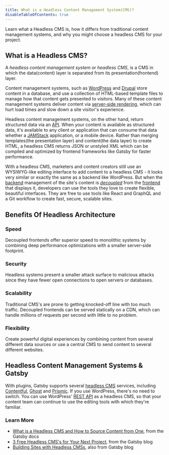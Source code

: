 ```yaml
---
title: What is a Headless Content Management System(CMS)?
disableTableOfContents: true
---
```


Learn what a Headless CMS is, how it differs from traditional content management systems, and why you might choose a headless CMS for your project.

## What is a Headless CMS?

A _headless content management system_ or _headless CMS_, is a CMS in which the data(content) layer is separated from its presentation(frontend) layer. 

Content management systems, such as [WordPress](https://wordpress.org/) and [Drupal](https://www.drupal.org/) store content in a database, and use a collection of HTML-based template files to manage how that content gets presented to visitors. Many of these content management systems deliver content via [server-side rendering](https://www.gatsbyjs.com/docs/glossary/server-side-rendering/), which can hurt load times and slow down a site visitor's experience.

Headless content management systems, on the other hand, return structured data via an [API](/docs/glossary/#api). 
When your content is available as structured data, it's available to any client or application that can consume that data whether a [JAMStack](/docs/glossary/jamstack/) application, or a mobile device. Rather than merging templates(the presentation layer) and content(the data layer) to create HTML, a headless CMS returns JSON or unstyled XML which can be compiled and optimized by frontend frameworks like Gatsby for faster performance. 

With a headless CMS, marketers and content creators still use an WYSIWYG-like editing interface to add content to a headless CMS - it looks very similar or exactly the same as a backend like WordPress. But when the [backend](/docs/glossary#backend) management of the site's content is [_decoupled_](/docs/glossary#decoupled) from the [frontend](/docs/glossary#frontend) that displays it, developers can use the tools they love to create flexible, beautiful interfaces. They are free to use tools like React and GraphQL and a Git workflow to create fast, secure, scalable sites.

## Benefits Of Headless Architecture

### Speed
Decoupled frontends offer superior speed to monolithic systems by combining deep performance optimizations with a smaller server-side footprint. 

### Security
Headless systems present a smaller attack surface to malicious attacks since they have fewer open connections to open servers or databases.

### Scalability
Traditional CMS's are prone to getting knocked-off line with too much traffic. Decoupled frontends can be served statically on a CDN, which can handle millions of requests per second with little to no problem.

### Flexibility
Create powerful digital experiences by combining content from several different data sources or use a central CMS to send content to several different websites. 

## Headless Content Management Systems & Gatsby

With plugins, Gatsby supports several [headless CMS](/docs/how-to/sourcing-data/headless-cms/) services, including [Contentful](https://www.contentful.com/), [Ghost](https://ghost.org/pricing/) and [Prismic](https://prismic.io/). If you use WordPress, there's no need to switch. You can use WordPress' [REST API](/docs/how-to/sourcing-data/sourcing-from-wordpress/) as a headless CMS, so that your content team can continue to use the editing tools with which they're familiar.

### Learn More

- [What is a Headless CMS and How to Source Content from One](/docs/how-to/sourcing-data/headless-cms/), from the Gatsby docs
- [3 Free Headless CMS's for Your Next Project](/blog/2019-10-15-free-headless-cms/), from the Gatsby blog
- [Building Sites with Headless CMSs](/blog/2018-2-3-sites-with-headless-cms/#reach-skip-nav), also from Gatsby blog
